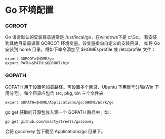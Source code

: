 Go 环境配置
===

### GOROOT

Go 语言默认的安装目录通常是 /usr/local/go，在windows下是 c:\Go。
若安装到其他目录需设置 GOROOT 环境变量。该变量指向自定义的安装目录。
如将 Go 安装到 home 目录，将如下命令添加至 $HOME/.profile 或 /etc/profile 文件：

```
export GOROOT=$HOME/go
export PATH=$PATH:$GOROOT/bin
```

### GOPATH

GOPATH 用于设置包加载路径。可设置多个目录，Ubuntu 下用冒号分隔(Win 下用分号)。每个目录应包含 src, pkg, bin 三个文件夹

```
export GOPATH=$HOME/Applications/go:$HOME/Work/go
```

go get 获取的开源包放入第一个 GOPATH 路径中，如：

```
go get github.com/smartystreets/goconvey
```

会将 goconvey 包下载至 Applications/go 目录下。
